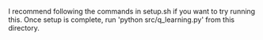 I recommend following the commands in setup.sh if you want to try running this.
Once setup is complete, run 'python src/q_learning.py' from this directory.

